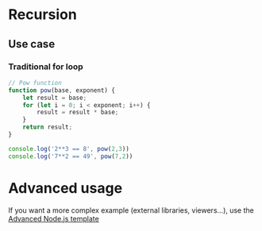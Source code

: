 # Recursion

## Use case

### Traditional for loop

```javascript runnable
// Pow function
function pow(base, exponent) {
    let result = base;
    for (let i = 0; i < exponent; i++) {
        result = result * base;
    }
    return result;
}

console.log('2**3 == 8', pow(2,3))
console.log('7**2 == 49', pow(7,2))
```

# Advanced usage

If you want a more complex example (external libraries, viewers...), use the [Advanced Node.js template](https://tech.io/select-repo/442)
